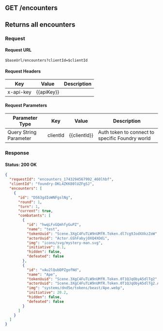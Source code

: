 ## **GET** /encounters

## Returns all encounters

### Request

#### Request URL

```
$baseUrl/encounters?clientId=$clientId
```

#### Request Headers

| Key | Value | Description |
| --- | ----- | ----------- |
| x-api-key | \{\{apiKey\}\} |   |

#### Request Parameters

| Parameter Type | Key | Value | Description |
| -------------- | --- | ----- | ----------- |
| Query String Parameter | clientId | \{\{clientId\}\} | Auth token to connect to specific Foundry world |

### Response

#### Status: 200 OK

```json
{
  "requestId": "encounters_1743294567992_460lhbf",
  "clientId": "foundry-DKL4ZKK80lUZFgSJ",
  "encounters": [
    {
      "id": "DS63gdIoWNFgslNg",
      "round": 1,
      "turn": 1,
      "current": true,
      "combatants": [
        {
          "id": "hwqLFvGQmhfyGuPZ",
          "name": "test",
          "tokenUuid": "Scene.3XgC4FuTLW9nUMfR.Token.dl7cg9JodXXkzZoW",
          "actorUuid": "Actor.GShFabyjOXQ4XOdi",
          "img": "icons/svg/mystery-man.svg",
          "initiative": 8.1,
          "hidden": false,
          "defeated": false
        },
        {
          "id": "vAu2lQubDPZgofNd",
          "name": "Ape",
          "tokenUuid": "Scene.3XgC4FuTLW9nUMfR.Token.0T1QJqObyA5dlTg2",
          "actorUuid": "Scene.3XgC4FuTLW9nUMfR.Token.0T1QJqObyA5dlTg2.Actor.MoqzrjLjj5mlMARQ",
          "img": "systems/dnd5e/tokens/beast/Ape.webp",
          "initiative": 20.2,
          "hidden": false,
          "defeated": false
        }
      ]
    }
  ]
}
```


